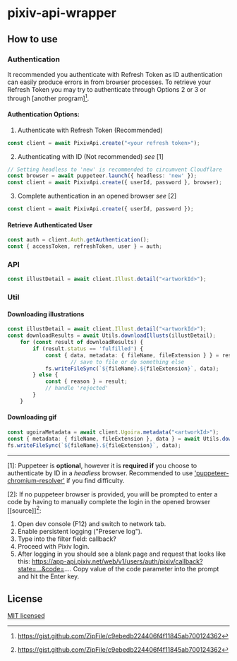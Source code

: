 # **pixiv-api-wrapper**

## **How to use**

### **Authentication**

It recommended you authenticate with Refresh Token as ID authentication can easily produce errors in from browser processes. To retrieve your Refresh Token you may try to authenticate through Options 2 or 3 or through [another program][^f1].

#### **Authentication Options**:

1. Authenticate with Refresh Token (Recommended)
```typescript 
const client = await PixivApi.create("<your refresh token>");
```

2. Authenticating with ID (Not recommended) *see* [1]
```typescript 
// Setting headless to 'new' is recommended to circumvent Cloudflare 
const browser = await puppeteer.launch({ headless: 'new' });
const client = await PixivApi.create({ userId, password }, browser);
```

3. Complete authentication in an opened browser *see* [2]
```typescript 
const client = await PixivApi.create({ userId, password });
```

#### **Retrieve Authenticated User**
```typescript 
const auth = client.Auth.getAuthentication();
const { accessToken, refreshToken, user } = auth;
```

### **API**

```typescript 
const illustDetail = await client.Illust.detail("<artworkId>");
```

### **Util**

#### Downloading illustrations

```typescript 
const illustDetail = await client.Illust.detail("<artworkId>");
const downloadResults = await Utils.downloadIllusts(illustDetail);
	for (const result of downloadResults) {
		if (result.status == 'fulfilled') {
			const { data, metadata: { fileName, fileExtension } } = result.value;
					// save to file or do something else
			fs.writeFileSync(`${fileName}.${fileExtension}`, data);
		} else {
			const { reason } = result;
      		// handle 'rejected'
		}
	}
```

#### Downloading gif

```typescript 
const ugoiraMetadata = await client.Ugoira.metadata("<artworkId>");
const { metadata: { fileName, fileExtension }, data } = await Utils.downloadUgoira(ugoiraMetadata);
fs.writeFileSync(`${fileName}.${fileExtension}`, data);
```

---

[1]: Puppeteer is **optional**, however it is **required if** you choose to authenticate by ID in a *headless* browser.
Recommended to use ['puppeteer-chromium-resolver'](https://www.npmjs.com/package/puppeteer-chromium-resolver) if you find difficulty.

[2]: If no puppeteer browser is provided, you will be prompted to enter a code by having to manually complete the login in the opened browser [[source]][^f1]:
1. Open dev console (F12) and switch to network tab.
2. Enable persistent logging ("Preserve log").
3. Type into the filter field: callback?
4. Proceed with Pixiv login.
5. After logging in you should see a blank page and request that looks like this: https://app-api.pixiv.net/web/v1/users/auth/pixiv/callback?state=...&code=.... Copy value of the code parameter into the prompt and hit the Enter key.

[^f1]: https://gist.github.com/ZipFile/c9ebedb224406f4f11845ab700124362

## **License**

[MIT licensed](LICENSE)